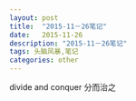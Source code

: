 ```yaml
---
layout: post
title:  "2015-11－26笔记"
date:   2015-11-26
description: "2015-11－26笔记"
tags: 头脑风暴,笔记
categories: other
---
```


divide and conquer 分而治之
